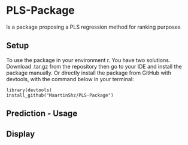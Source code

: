 # PLS-Package
Is a package proposing a PLS regression method for ranking purposes

## Setup

To use the package in your environment r. You have two solutions.
Download .tar.gz from the repository then go to your IDE and install the package manually.
Or directly install the package from GitHub with devtools, with the command below in your terminal:

```
library(devtools)
install_github("MaartinShz/PLS-Package")
```

## Prediction - Usage

## Display
